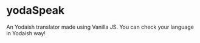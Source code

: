 # yodaSpeak
An Yodaish translator made using Vanilla JS. You can check your language in Yodaish way!

